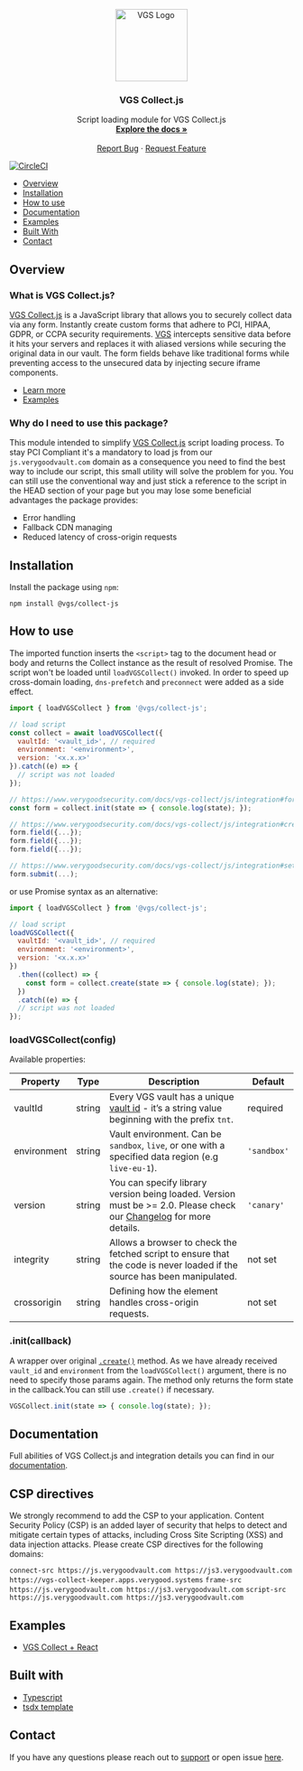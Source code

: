 <p align="center">
  <a href="https://www.verygoodsecurity.com/" rel="nofollow">
    <img src="https://avatars0.githubusercontent.com/u/17788525" width="128" alt="VGS Logo">
  </a>
  <h3 align="center">VGS Collect.js</h3>

  <p align="center">
    Script loading module for VGS Collect.js
    <br />
    <a href="https://www.verygoodsecurity.com/docs/vgs-collect/js/overview"><strong>Explore the docs »</strong></a>
    <br />
    <br />
    <a href="https://github.com/verygoodsecurity/vgs-collect-js/issues">Report Bug</a>
    ·
    <a href="https://github.com/verygoodsecurity/vgs-collect-js/issues">Request Feature</a>
  </p>
</p>

[![CircleCI](https://circleci.com/gh/verygoodsecurity/vgs-collect-js.svg?style=svg)](https://circleci.com/gh/circleci/circleci-docs)

* [Overview](#overview)
* [Installation](#installation)
* [How to use](#how-to-use)
* [Documentation](#documentation)
* [Examples](#examples)
* [Built With](#built-with)
* [Contact](#contact)

## Overview

### What is VGS Collect.js?

[VGS Collect.js](https://www.verygoodsecurity.com/docs/vgs-collect/js/overview) is a JavaScript library that allows you to securely collect data via any form. Instantly create custom forms that adhere to PCI, HIPAA, GDPR, or CCPA security requirements. [VGS](https://www.verygoodsecurity.com/) intercepts sensitive data before it hits your servers and replaces it with aliased versions while securing the original data in our vault. The form fields behave like traditional forms while preventing access to the unsecured data by injecting secure iframe components.

- [Learn more](https://www.verygoodsecurity.com/docs/vgs-collect/js/overview)
- [Examples](https://vgs-samples.github.io/vgs-collect-examples/)

### Why do I need to use this package?

This module intended to simplify [VGS Collect.js](https://www.verygoodsecurity.com/docs/vgs-collect/js/overview) script loading process. To stay PCI Compliant it's a mandatory to load js from our `js.verygoodvault.com` domain as a consequence you need to find the best way to include our script, this small utility will solve the problem for you. You can still use the conventional way and just stick a reference to the script in the HEAD section of your page but you may lose some beneficial advantages the package provides:

- Error handling
- Fallback CDN managing
- Reduced latency of cross-origin requests

## Installation

Install the package using `npm`:

```
npm install @vgs/collect-js
```

## How to use

The imported function inserts the `<script>` tag to the document head or body and returns the Collect instance as the result of resolved Promise. The script won't be loaded until `loadVGSCollect()` invoked. In order to speed up cross-domain loading, `dns-prefetch` and `preconnect` were added as a side effect.

```javascript 
import { loadVGSCollect } from '@vgs/collect-js';

// load script
const collect = await loadVGSCollect({
  vaultId: '<vault_id>', // required
  environment: '<environment>',
  version: '<x.x.x>'
}).catch((e) => {
  // script was not loaded
});

// https://www.verygoodsecurity.com/docs/vgs-collect/js/integration#form-state
const form = collect.init(state => { console.log(state); });

// https://www.verygoodsecurity.com/docs/vgs-collect/js/integration#create-and-setup-form-fields
form.field({...});
form.field({...});
form.field({...});

// https://www.verygoodsecurity.com/docs/vgs-collect/js/integration#setup-form-submission
form.submit(...);
```

or use Promise syntax as an alternative:

```javascript
import { loadVGSCollect } from '@vgs/collect-js';

// load script
loadVGSCollect({
  vaultId: '<vault_id>', // required
  environment: '<environment>',
  version: '<x.x.x>'
})
  .then((collect) => {
    const form = collect.create(state => { console.log(state); });
  })
  .catch((e) => {
  // script was not loaded
});
```

### loadVGSCollect(config)

Available properties:

| Property    | Type   | Description                                                                                                                                                                           | Default     |
|-------------|--------|---------------------------------------------------------------------------------------------------------------------------------------------------------------------------------------|-------------|
| vaultId     | string | Every VGS vault has a unique [vault id](https://www.verygoodsecurity.com/docs/terminology/nomenclature#vault) - it’s a string value beginning with the prefix `tnt`.                  | required    |
| environment | string | Vault environment. Can be `sandbox`, `live`, or one with a specified data region (e.g `live-eu-1`).                                                                                   | `'sandbox'` |
| version     | string | You can specify library version being loaded. Version must be >= 2.0. Please check our [Changelog](https://www.verygoodsecurity.com/docs/vgs-collect/js/changelog) for more details.  | `'canary'`  |
| integrity   | string | Allows a browser to check the fetched script to ensure that the code is never loaded if the source has been manipulated.                                                              | not set     |
| crossorigin | string | Defining how the element handles cross-origin requests.                                                                                                                               | not set     |


### .init(callback)

A wrapper over original [`.create()`](https://www.verygoodsecurity.com/docs/vgs-collect/js/integration#form-initialization) method. As we have already received `vault_id` and `environment` from the `loadVGSCollect()` argument, there is no need to specify those params again. The method only returns the form state in the callback.You can still use `.create()` if necessary.

```javascript
VGSCollect.init(state => { console.log(state); });
```

## Documentation

Full abilities of VGS Collect.js and integration details you can find in our [documentation](https://www.verygoodsecurity.com/docs/vgs-collect/js/integration).

## CSP directives

We strongly recommend to add the CSP to your application. Content Security Policy (CSP) is an added layer of security that helps to detect and mitigate certain types of attacks, including Cross Site Scripting (XSS) and data injection attacks. Please create CSP directives for the following domains:

`connect-src https://js.verygoodvault.com https://js3.verygoodvault.com https://vgs-collect-keeper.apps.verygood.systems`
`frame-src https://js.verygoodvault.com https://js3.verygoodvault.com`
`script-src https://js.verygoodvault.com https://js3.verygoodvault.com`

## Examples

- [VGS Collect + React](https://stackblitz.com/edit/vgs-collect-js-react?file=src/App.js)

## Built with

* [Typescript](https://www.typescriptlang.org/docs/handbook/typescript-in-5-minutes.html)
* [tsdx template](https://github.com/formium/tsdx)

## Contact

If you have any questions please reach out to [support](mailto:support@verygoodsecurity.com) or open issue [here](https://github.com/verygoodsecurity/vgs-collect-js/issues).
